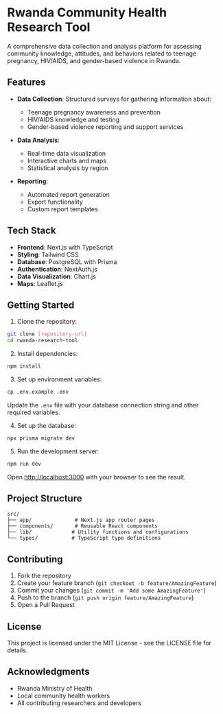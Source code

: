 # Rwanda Community Health Research Tool

A comprehensive data collection and analysis platform for assessing community knowledge, attitudes, and behaviors related to teenage pregnancy, HIV/AIDS, and gender-based violence in Rwanda.

## Features

- **Data Collection**: Structured surveys for gathering information about:
  - Teenage pregnancy awareness and prevention
  - HIV/AIDS knowledge and testing
  - Gender-based violence reporting and support services

- **Data Analysis**: 
  - Real-time data visualization
  - Interactive charts and maps
  - Statistical analysis by region

- **Reporting**:
  - Automated report generation
  - Export functionality
  - Custom report templates

## Tech Stack

- **Frontend**: Next.js with TypeScript
- **Styling**: Tailwind CSS
- **Database**: PostgreSQL with Prisma
- **Authentication**: NextAuth.js
- **Data Visualization**: Chart.js
- **Maps**: Leaflet.js

## Getting Started

1. Clone the repository:
```bash
git clone [repository-url]
cd rwanda-research-tool
```

2. Install dependencies:
```bash
npm install
```

3. Set up environment variables:
```bash
cp .env.example .env
```
Update the `.env` file with your database connection string and other required variables.

4. Set up the database:
```bash
npx prisma migrate dev
```

5. Run the development server:
```bash
npm run dev
```

Open [http://localhost:3000](http://localhost:3000) with your browser to see the result.

## Project Structure

```
src/
├── app/              # Next.js app router pages
├── components/       # Reusable React components
├── lib/             # Utility functions and configurations
└── types/           # TypeScript type definitions
```

## Contributing

1. Fork the repository
2. Create your feature branch (`git checkout -b feature/AmazingFeature`)
3. Commit your changes (`git commit -m 'Add some AmazingFeature'`)
4. Push to the branch (`git push origin feature/AmazingFeature`)
5. Open a Pull Request

## License

This project is licensed under the MIT License - see the LICENSE file for details.

## Acknowledgments

- Rwanda Ministry of Health
- Local community health workers
- All contributing researchers and developers
